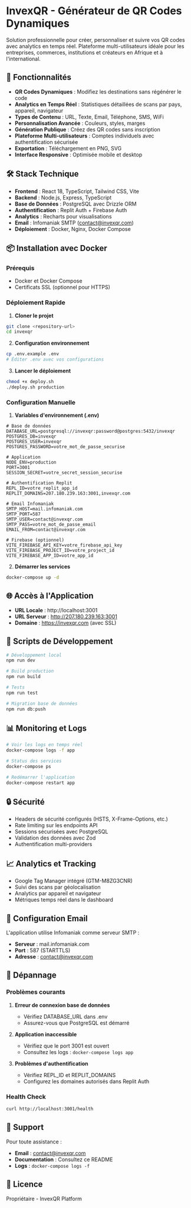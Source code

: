 # InvexQR - Générateur de QR Codes Dynamiques

Solution professionnelle pour créer, personnaliser et suivre vos QR codes avec analytics en temps réel. Plateforme multi-utilisateurs idéale pour les entreprises, commerces, institutions et créateurs en Afrique et à l'international.

## 🚀 Fonctionnalités

- **QR Codes Dynamiques** : Modifiez les destinations sans régénérer le code
- **Analytics en Temps Réel** : Statistiques détaillées de scans par pays, appareil, navigateur
- **Types de Contenu** : URL, Texte, Email, Téléphone, SMS, WiFi
- **Personnalisation Avancée** : Couleurs, styles, marges
- **Génération Publique** : Créez des QR codes sans inscription
- **Plateforme Multi-utilisateurs** : Comptes individuels avec authentification sécurisée
- **Exportation** : Téléchargement en PNG, SVG
- **Interface Responsive** : Optimisée mobile et desktop

## 🛠️ Stack Technique

- **Frontend** : React 18, TypeScript, Tailwind CSS, Vite
- **Backend** : Node.js, Express, TypeScript
- **Base de Données** : PostgreSQL avec Drizzle ORM
- **Authentification** : Replit Auth + Firebase Auth
- **Analytics** : Recharts pour visualisations
- **Email** : Infomaniak SMTP (contact@invexqr.com)
- **Déploiement** : Docker, Nginx, Docker Compose

## 📦 Installation avec Docker

### Prérequis
- Docker et Docker Compose
- Certificats SSL (optionnel pour HTTPS)

### Déploiement Rapide

1. **Cloner le projet**
```bash
git clone <repository-url>
cd invexqr
```

2. **Configuration environnement**
```bash
cp .env.example .env
# Éditer .env avec vos configurations
```

3. **Lancer le déploiement**
```bash
chmod +x deploy.sh
./deploy.sh production
```

### Configuration Manuelle

1. **Variables d'environnement (.env)**
```env
# Base de données
DATABASE_URL=postgresql://invexqr:password@postgres:5432/invexqr
POSTGRES_DB=invexqr
POSTGRES_USER=invexqr
POSTGRES_PASSWORD=votre_mot_de_passe_securise

# Application
NODE_ENV=production
PORT=3001
SESSION_SECRET=votre_secret_session_securise

# Authentification Replit
REPL_ID=votre_replit_app_id
REPLIT_DOMAINS=207.180.239.163:3001,invexqr.com

# Email Infomaniak
SMTP_HOST=mail.infomaniak.com
SMTP_PORT=587
SMTP_USER=contact@invexqr.com
SMTP_PASS=votre_mot_de_passe_email
EMAIL_FROM=contact@invexqr.com

# Firebase (optionnel)
VITE_FIREBASE_API_KEY=votre_firebase_api_key
VITE_FIREBASE_PROJECT_ID=votre_project_id
VITE_FIREBASE_APP_ID=votre_app_id
```

2. **Démarrer les services**
```bash
docker-compose up -d
```

## 🌐 Accès à l'Application

- **URL Locale** : http://localhost:3001
- **URL Serveur** : http://207.180.239.163:3001
- **Domaine** : https://invexqr.com (avec SSL)

## 🔧 Scripts de Développement

```bash
# Développement local
npm run dev

# Build production
npm run build

# Tests
npm run test

# Migration base de données
npm run db:push
```

## 📊 Monitoring et Logs

```bash
# Voir les logs en temps réel
docker-compose logs -f app

# Status des services
docker-compose ps

# Redémarrer l'application
docker-compose restart app
```

## 🔒 Sécurité

- Headers de sécurité configurés (HSTS, X-Frame-Options, etc.)
- Rate limiting sur les endpoints API
- Sessions sécurisées avec PostgreSQL
- Validation des données avec Zod
- Authentification multi-providers

## 📈 Analytics et Tracking

- Google Tag Manager intégré (GTM-M8ZG3CNR)
- Suivi des scans par géolocalisation
- Analytics par appareil et navigateur
- Métriques temps réel dans le dashboard

## 📧 Configuration Email

L'application utilise Infomaniak comme serveur SMTP :
- **Serveur** : mail.infomaniak.com
- **Port** : 587 (STARTTLS)
- **Adresse** : contact@invexqr.com

## 🚨 Dépannage

### Problèmes courants

1. **Erreur de connexion base de données**
   - Vérifiez DATABASE_URL dans .env
   - Assurez-vous que PostgreSQL est démarré

2. **Application inaccessible**
   - Vérifiez que le port 3001 est ouvert
   - Consultez les logs : `docker-compose logs app`

3. **Problèmes d'authentification**
   - Vérifiez REPL_ID et REPLIT_DOMAINS
   - Configurez les domaines autorisés dans Replit Auth

### Health Check
```bash
curl http://localhost:3001/health
```

## 🤝 Support

Pour toute assistance :
- **Email** : contact@invexqr.com
- **Documentation** : Consultez ce README
- **Logs** : `docker-compose logs -f`

## 📄 Licence

Propriétaire - InvexQR Platform